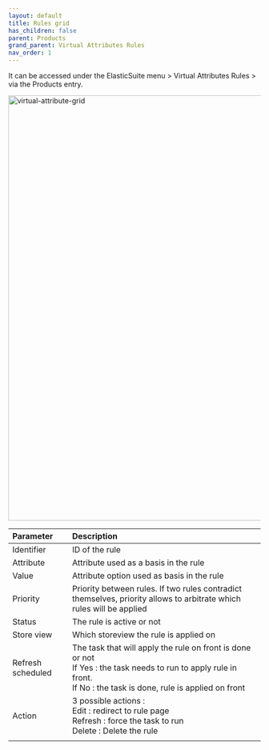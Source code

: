 ```yaml
---
layout: default
title: Rules grid
has_children: false
parent: Products
grand_parent: Virtual Attributes Rules
nav_order: 1
---
```

It can be accessed under the ElasticSuite menu > Virtual Attributes Rules > via the Products entry.

<img width="850" alt="virtual-attribute-grid" src="https://user-images.githubusercontent.com/98949123/154529239-5264b9fc-16ea-4aec-ac8d-8b392dab5049.PNG">

| Parameter    | Description |
|:-------------|:------|
|Identifier|ID of the rule|
|Attribute|Attribute used as a basis in the rule|
|Value|Attribute option used as basis in the rule|
|Priority|Priority between rules. If two rules contradict themselves, priority allows to arbitrate which rules will be applied|
|Status|The rule is active or not|
|Store view|Which storeview the rule is applied on|
|Refresh scheduled|The task that will apply the rule on front is done or not <br/> If Yes : the task needs to run to apply rule in front. <br/> If No : the task is done, rule is applied on front|
|Action|3 possible actions : <br/> Edit : redirect to rule page <br/> Refresh : force the task to run <br/> Delete : Delete the rule|
|||

